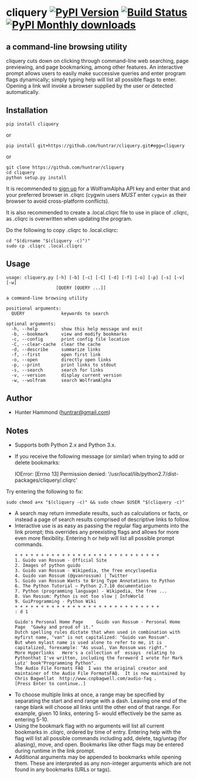 # cliquery [![PyPI Version](https://img.shields.io/pypi/v/cliquery.svg)](https://pypi.python.org/pypi/cliquery) [![Build Status](https://travis-ci.org/huntrar/cliquery.svg?branch=master)](https://travis-ci.org/huntrar/cliquery) [![PyPI Monthly downloads](https://img.shields.io/pypi/dm/cliquery.svg?style=flat)](https://pypi.python.org/pypi/cliquery)


## a command-line browsing utility

cliquery cuts down on clicking through command-line web searching, page previewing, and page bookmarking, among other features. An interactive prompt allows users to easily make successive queries and enter program flags dynamically; simply typing help will list all possible flags to enter. Opening a link will invoke a browser supplied by the user or detected automatically.

## Installation
    pip install cliquery

or

    pip install git+https://github.com/huntrar/cliquery.git#egg=cliquery

or

    git clone https://github.com/huntrar/cliquery
    cd cliquery
    python setup.py install

It is recommended to [sign up](https://developer.wolframalpha.com/portal/apisignup.html) for a WolframAlpha API key and enter that and your preferred browser in .cliqrc (cygwin users *MUST* enter `cygwin` as their browser to avoid cross-platform conflicts).

It is also recommended to create a .local.cliqrc file to use in place of .cliqrc, as .cliqrc is overwritten when updating the program.

Do the following to copy .cliqrc to .local.cliqrc:

    cd "$(dirname "$(cliquery -c)")"
    sudo cp .cliqrc .local.cliqrc

## Usage
    usage: cliquery.py [-h] [-b] [-c] [-C] [-d] [-f] [-o] [-p] [-s] [-v] [-w]
                       [QUERY [QUERY ...]]
    
    a command-line browsing utility
    
    positional arguments:
      QUERY              keywords to search
    
    optional arguments:
      -h, --help         show this help message and exit
      -b, --bookmark     view and modify bookmarks
      -c, --config       print config file location
      -C, --clear-cache  clear the cache
      -d, --describe     summarize links
      -f, --first        open first link
      -o, --open         directly open links
      -p, --print        print links to stdout
      -s, --search       search for links
      -v, --version      display current version
      -w, --wolfram      search WolframAlpha

## Author
* Hunter Hammond (huntrar@gmail.com)

## Notes
* Supports both Python 2.x and Python 3.x.
* If you receive the following message (or similar) when trying to add or delete bookmarks:

    IOError: [Errno 13] Permission denied: '/usr/local/lib/python2.7/dist-packages/cliquery/.cliqrc'

Try entering the following to fix:

    sudo chmod a+x "$(cliquery -c)" && sudo chown $USER "$(cliquery -c)" 
* A search may return immediate results, such as calculations or facts, or instead a page of search results comprised of descriptive links to follow.
* Interactive use is as easy as passing the regular flag arguments into the link prompt; this overrides any preexisting flags and allows for more even more flexibility. Entering h or help will list all possible prompt commands.
    ```
    + + + + + + + + + + + + + + + + + + + + + + + + + + + +
    1. Guido van Rossum - Official Site
    2. Images of python guido   
    3. Guido van Rossum - Wikipedia, the free encyclopedia
    4. Guido van Rossum (@gvanrossum) | Twitter
    5. Guido van Rossum Wants to Bring Type Annotations to Python
    6. The Python Tutorial — Python 2.7.10 documentation
    7. Python (programming language) - Wikipedia, the free ...
    8. Van Rossum: Python is not too slow | InfoWorld
    9. GuiProgramming - Python Wiki
    + + + + + + + + + + + + + + + + + + + + + + + + + + + +
    : d 1

    Guido's Personal Home Page     Guido van Rossum - Personal Home Page  "Gawky and proud of it."
    Dutch spelling rules dictate that when used in combination with myfirst name, "van" is not capitalized: "Guido van Rossum".
    But when mylast name is used alone to refer to me, it is capitalized, forexample: "As usual, Van Rossum was right."
    More Hyperlinks   Here's a collection of  essays  relating to Pythonthat I've written, including the foreword I wrote for Mark Lutz' book"Programming Python".
    The Audio File Formats FAQ  I was the original creator and maintainer of the Audio File FormatsFAQ.  It is now maintained by Chris Bagwellat  http://www.cnpbagwell.com/audio-faq .
    [Press Enter to continue..]
    ```
* To choose multiple links at once, a range may be specified by separating the start and end range with a dash. Leaving one end of the range blank will choose all links until the other end of that range. For example, given 10 links, entering 5- would effectively be the same as entering 5-10.
* Using the bookmark flag with no arguments will list all current bookmarks in .cliqrc, ordered by time of entry. Entering help with the flag will list all possible commands including add, delete, tag/untag (for aliasing), move, and open. Bookmarks like other flags may be entered during runtime in the link prompt.
* Additional arguments may be appended to bookmarks while opening them. These are interpreted as any non-integer arguments which are not found in any bookmarks (URLs or tags).
